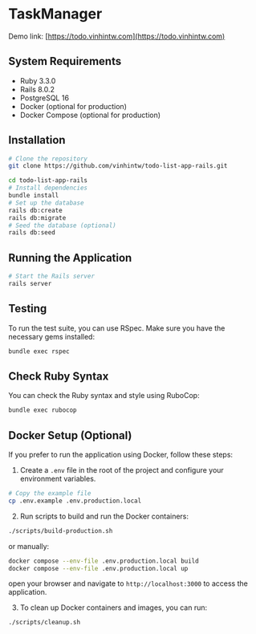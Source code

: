 TaskManager
===

Demo link: [https://todo.vinhintw.com](https://todo.vinhintw.com)

## System Requirements

- Ruby 3.3.0
- Rails 8.0.2
- PostgreSQL 16
- Docker (optional for production)
- Docker Compose (optional for production)

## Installation

```bash
# Clone the repository
git clone https://github.com/vinhintw/todo-list-app-rails.git

cd todo-list-app-rails
# Install dependencies
bundle install
# Set up the database
rails db:create
rails db:migrate
# Seed the database (optional)
rails db:seed
```
## Running the Application

```bash
# Start the Rails server
rails server
```

## Testing

To run the test suite, you can use RSpec. Make sure you have the necessary gems installed:

```bash
bundle exec rspec
```

## Check Ruby Syntax

You can check the Ruby syntax and style using RuboCop:

```bash
bundle exec rubocop
```

## Docker Setup (Optional)

If you prefer to run the application using Docker, follow these steps:

1. Create a `.env` file in the root of the project and configure your environment variables.

```bash
# Copy the example file
cp .env.example .env.production.local
```

2. Run scripts to build and run the Docker containers:

```bash
./scripts/build-production.sh
```

or manually:

```bash
docker compose --env-file .env.production.local build
docker compose --env-file .env.production.local up
```

open your browser and navigate to `http://localhost:3000` to access the application.

3. To clean up Docker containers and images, you can run:

```bash
./scripts/cleanup.sh
```

  